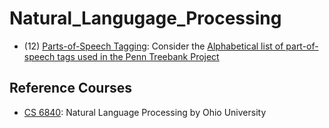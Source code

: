 # Natural_Langugage_Processing


* (12) [Parts-of-Speech Tagging](): Consider the [Alphabetical list of part-of-speech tags used in the Penn Treebank Project](https://www.ling.upenn.edu/courses/Fall_2003/ling001/penn_treebank_pos.html)


## Reference Courses
* [CS 6840](http://ace.cs.ohio.edu/~razvan/courses/nlp6840/index.html): Natural Language Processing by Ohio University
